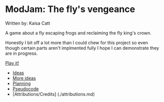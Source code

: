 # ModJam: The fly's vengeance
Written by: Kaisa Catt

A game about a fly escaping frogs and reclaiming the fly king's crown.

Honestly I bit off a lot more than I could chew for this project so even though certain parts aren't implmented fully I hope I can demonstrate they are in progress.

[Play it!](https://kaikukuu.github.io/CART253/p5-projects/making/modjam/index.html)

- [Ideas](./brainstorming.md)
- [More ideas](./frog%20mod%20ideas.md)
- [Planning](./modscript.md)
- [Pseudocode](./pseudocode.md)
- [Attributions/Credits] (./attributions.md)
